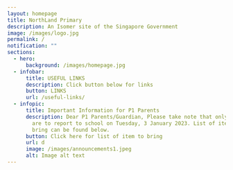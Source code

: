```yaml
---
layout: homepage
title: NorthLand Primary
description: An Isomer site of the Singapore Government
image: /images/logo.jpg
permalink: /
notification: ""
sections:
  - hero:
      background: /images/homepage.jpg
  - infobar:
      title: USEFUL LINKS
      description: Click button below for links
      button: LINKS
      url: /useful-links/
  - infopic:
      title: Important Information for P1 Parents
      description: Dear P1 Parents/Guardian, Please take note that only P1 students
        are to report to school on Tuesday, 3 January 2023. List of item to
        bring can be found below.
      button: Click here for list of item to bring
      url: d
      image: /images/announcements1.jpeg
      alt: Image alt text
---
```

